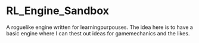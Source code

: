 # RL_Engine_Sandbox

A roguelike engine written for learningpurpouses.
The idea here is to have a basic engine where I can thest out ideas for gamemechanics and the likes.
